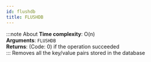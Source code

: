 ```yaml
---
id: flushdb
title: FLUSHDB
---
```

:::note About
**Time complexity**: O(n)  
**Arguments**: `FLUSHDB`  
**Returns**: (Code: 0) if the operation succeeded  
:::
Removes all the key/value pairs stored in the database